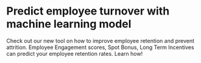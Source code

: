 # Predict employee turnover with machine learning model

Check out our new tool on how to improve employee retention and prevent attrition. Employee Engagement scores, Spot Bonus, Long Term Incentives can predict your employee retention rates. Learn how!
